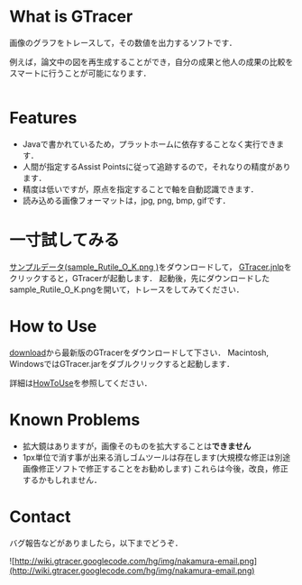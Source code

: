 # What is GTracer #
画像のグラフをトレースして，その数値を出力するソフトです．

例えば，論文中の図を再生成することができ，自分の成果と他人の成果の比較をスマートに行うことが可能になります．


![![](http://wiki.gtracer.googlecode.com/hg/img/screenshot/small/overview.png)](http://wiki.gtracer.googlecode.com/hg/img/screenshot/overview.png)


# Features #
  * Javaで書かれているため，プラットホームに依存することなく実行できます．
  * 人間が指定するAssist Pointsに従って追跡するので，それなりの精度があります．
  * 精度は低いですが，原点を指定することで軸を自動認識できます．
  * 読み込める画像フォーマットは，jpg, png, bmp, gifです．

# 一寸試してみる #
[サンプルデータ(sample\_Rutile\_O\_K.png )](http://gtracer.googlecode.com/files/sample_Rutile_O_K.png)をダウンロードして，
[GTracer.jnlp](http://www2.pf-x.net/%7Enkmrtkhd/jnlp/gtracer/GTracer.jnlp)をクリックすると，GTracerが起動します．
起動後，先にダウンロードしたsample\_Rutile\_O\_K.pngを開いて，トレースをしてみてください．


# How to Use #
[download](http://code.google.com/p/gtracer/downloads/list)から最新版のGTracerをダウンロードして下さい．
Macintosh, WindowsではGTracer.jarをダブルクリックすると起動します．

詳細は[HowToUse](http://code.google.com/p/gtracer/wiki/HowToUse)を参照してください．


# Known Problems #
  * 拡大鏡はありますが，画像そのものを拡大することは**できません**
  * 1px単位で消す事が出来る消しゴムツールは存在します(大規模な修正は別途画像修正ソフトで修正することをお勧めします)
これらは今後，改良，修正するかもしれません．


# Contact #
バグ報告などがありましたら，以下までどうぞ．

![http://wiki.gtracer.googlecode.com/hg/img/nakamura-email.png](http://wiki.gtracer.googlecode.com/hg/img/nakamura-email.png)